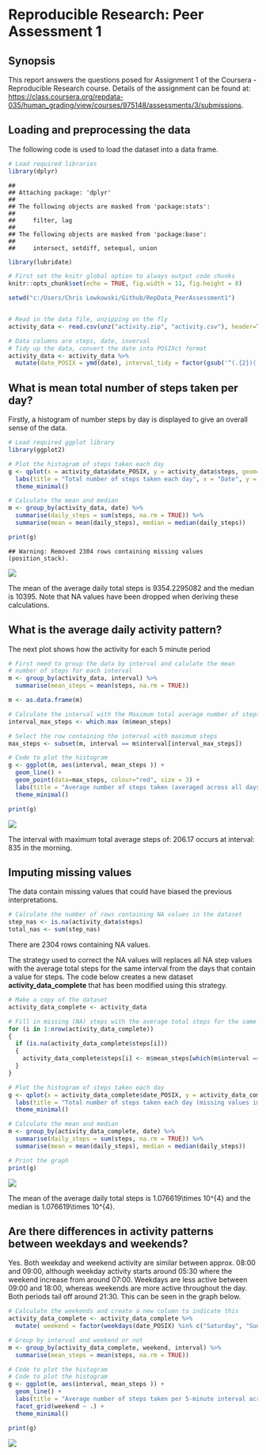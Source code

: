 # Reproducible Research: Peer Assessment 1
## Synopsis
This report answers the questions posed for Assignment 1 of the Coursera - Reproducible Research course. Details of the assignment can be found at: https://class.coursera.org/repdata-035/human_grading/view/courses/975148/assessments/3/submissions.

## Loading and preprocessing the data
The following code is used to load the dataset into a data frame.

```r
# Load required libraries
library(dplyr)
```

```
## 
## Attaching package: 'dplyr'
## 
## The following objects are masked from 'package:stats':
## 
##     filter, lag
## 
## The following objects are masked from 'package:base':
## 
##     intersect, setdiff, setequal, union
```

```r
library(lubridate)

# First set the knitr global option to always output code chunks
knitr::opts_chunk$set(echo = TRUE, fig.width = 11, fig.height = 8)

setwd("c:/Users/Chris Lewkowski/Github/RepData_PeerAssessment1")


# Read in the data file, unzipping on the fly
activity_data <- read.csv(unz("activity.zip", "activity.csv"), header=TRUE)

# Data columns are steps, date, inverval
# Tidy up the data, convert the date into POSIXct format
activity_data <- activity_data %>%
  mutate(date_POSIX = ymd(date), interval_tidy = factor(gsub('^(.{2})(.*)$', '\\1:\\2', formatC(interval, width = 4, format = "d", flag = "0"))))
```


## What is mean total number of steps taken per day?
Firstly, a histogram of number steps by day is displayed to give an overall sense of the data.

```r
# Load required ggplot library
library(ggplot2)

# Plot the histogram of steps taken each day
g <- qplot(x = activity_data$date_POSIX, y = activity_data$steps, geom="histogram", stat="identity") +
  labs(title = "Total number of steps taken each day", x = "Date", y = "Steps") +
  theme_minimal()

# Calculate the mean and median
m <- group_by(activity_data, date) %>%
  summarise(daily_steps = sum(steps, na.rm = TRUE)) %>%
  summarise(mean = mean(daily_steps), median = median(daily_steps))

print(g)
```

```
## Warning: Removed 2304 rows containing missing values (position_stack).
```

![](PA1_template_files/figure-html/unnamed-chunk-2-1.png) 

The mean of the average daily total steps is 9354.2295082 and the median is 10395. Note that NA values have been dropped when deriving these calculations.

## What is the average daily activity pattern?
The next plot shows how the activity for each 5 minute period 

```r
# First need to group the data by interval and calulate the mean
# number of steps for each interval
m <- group_by(activity_data, interval) %>%
  summarise(mean_steps = mean(steps, na.rm = TRUE))

m <- as.data.frame(m)

# Calculate the interval with the Maximum total average number of steps
interval_max_steps <- which.max (m$mean_steps)

# Select the row containing the interval with maximum steps
max_steps <- subset(m, interval == m$interval[interval_max_steps])

# Code to plot the histogram
g <- ggplot(m, aes(interval, mean_steps )) +
  geom_line() +
  geom_point(data=max_steps, colour="red", size = 3) +
  labs(title = "Average number of steps taken (averaged across all days) vs 5-minute intervals", x = "Interval", y = "Steps") +
  theme_minimal()

print(g)
```

![](PA1_template_files/figure-html/unnamed-chunk-3-1.png) 

The interval with maximum total average steps of: 206.17 occurs at interval: 835 in the morning.

## Imputing missing values
The data contain missing values that could have biased the previous interpretations. 

```r
# Calculate the number of rows containing NA values in the dataset
step_nas <- is.na(activity_data$steps)
total_nas <- sum(step_nas)
```
There are 2304 rows containing NA values.

The strategy used to correct the NA values will replaces all NA step values with the average total steps for the same interval from the days that contain a value for steps. The code below creates a new dataset **activity_data_complete** that has been modified using this strategy.

```r
# Make a copy of the dataset
activity_data_complete <- activity_data

# Fill in missing (NA) steps with the average total steps for the same interval (calculated from the  previous step and in the m dataset)
for (i in 1:nrow(activity_data_complete))
{
  if (is.na(activity_data_complete$steps[i]))
  {
    activity_data_complete$steps[i] <- m$mean_steps[which(m$interval == activity_data_complete$interval[i])]
  }
}

# Plot the histogram of steps taken each day
g <- qplot(x = activity_data_complete$date_POSIX, y = activity_data_complete$steps, geom="histogram", stat="identity") +
  labs(title = "Total number of steps taken each day (missing values imputed)", x = "Date", y = "Steps") +
  theme_minimal()

# Calculate the mean and median
m <- group_by(activity_data_complete, date) %>%
  summarise(daily_steps = sum(steps, na.rm = TRUE)) %>%
  summarise(mean = mean(daily_steps), median = median(daily_steps))

# Print the graph
print(g)
```

![](PA1_template_files/figure-html/unnamed-chunk-5-1.png) 

The mean of the average daily total steps is 1.076619\times 10^{4} and the median is 1.076619\times 10^{4}.

## Are there differences in activity patterns between weekdays and weekends?
Yes. Both weekday and weekend activity are similar between approx. 08:00 and 09:00, although weekday activity starts around 05:30 where the weekend increase from around 07:00. Weekdays are less active between 09:00 and 18:00, whereas weekends are more active throughout the day. Both periods tail off around 21:30. This can be seen in the graph below.

```r
# Calculate the weekends and create a new column to indicate this 
activity_data_complete <- activity_data_complete %>%
  mutate( weekend = factor(weekdays(date_POSIX) %in% c("Saturday", "Sunday"), levels = c(TRUE, FALSE), labels = c("Weekend", "Weekday")))

# Group by interval and weekend or not
m <- group_by(activity_data_complete, weekend, interval) %>%
  summarise(mean_steps = mean(steps, na.rm = TRUE))

# Code to plot the histogram
# Code to plot the histogram
g <- ggplot(m, aes(interval, mean_steps )) +
  geom_line() +
  labs(title = "Average number of steps taken per 5-minute interval across weekdays and weekends (missing values imputed)", x = "Interval", y = "Steps", legend = "Period") +
  facet_grid(weekend ~ .) +
  theme_minimal()

print(g)
```

![](PA1_template_files/figure-html/unnamed-chunk-6-1.png) 
